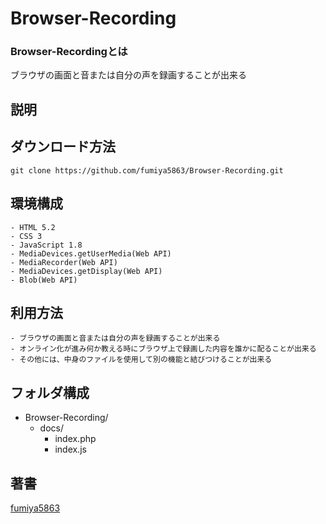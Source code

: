 # Browser-Recording
### Browser-Recordingとは

ブラウザの画面と音または自分の声を録画することが出来る

## 説明

## ダウンロード方法

```
git clone https://github.com/fumiya5863/Browser-Recording.git
```


## 環境構成
```
- HTML 5.2
- CSS 3
- JavaScript 1.8
- MediaDevices.getUserMedia(Web API)
- MediaRecorder(Web API)
- MediaDevices.getDisplay(Web API)
- Blob(Web API)
```

## 利用方法

```
- ブラウザの画面と音または自分の声を録画することが出来る
- オンライン化が進み何か教える時にブラウザ上で録画した内容を誰かに配ることが出来る
- その他には、中身のファイルを使用して別の機能と結びつけることが出来る
```

## フォルダ構成
- Browser-Recording/
  - docs/
    - index.php
    - index.js

## 著書
[fumiya5863](https://github.com/fumiya5863)
